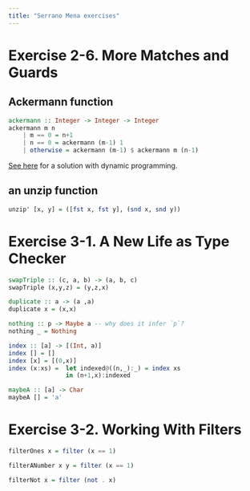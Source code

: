 ```yaml
---
title: "Serrano Mena exercises"
---
```


# Exercise 2-6. More Matches and Guards

## Ackermann function

```haskell
ackermann :: Integer -> Integer -> Integer
ackermann m n
    | m == 0 = n+1
    | n == 0 = ackermann (m-1) 1
    | otherwise = ackermann (m-1) $ ackermann m (n-1)
```

[See here](https://discourse.haskell.org/t/ackermann-function/1410) for a solution with dynamic programming.

## an unzip function

```haskell
unzip' [x, y] = ([fst x, fst y], (snd x, snd y))
```

# Exercise 3-1. A New Life as Type Checker

```haskell
swapTriple :: (c, a, b) -> (a, b, c)
swapTriple (x,y,z) = (y,z,x)
```

```haskell
duplicate :: a -> (a ,a)
duplicate x = (x,x)
```

```haskell
nothing :: p -> Maybe a -- why does it infer `p`?
nothing _ = Nothing
```

```haskell
index :: [a] -> [(Int, a)]
index [] = []
index [x] = [(0,x)]
index (x:xs) =  let indexed@((n,_):_) = index xs
                in (n+1,x):indexed
```

```haskell
maybeA :: [a] -> Char
maybeA [] = 'a'
```

# Exercise 3-2. Working With Filters

```haskell
filterOnes x = filter (x == 1)

filterANumber x y = filter (x == 1)

filterNot x = filter (not . x)
```
